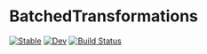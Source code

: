 # BatchedTransformations

[![Stable](https://img.shields.io/badge/docs-stable-blue.svg)](https://anton083.github.io/BatchedTransformations.jl/stable/)
[![Dev](https://img.shields.io/badge/docs-dev-blue.svg)](https://anton083.github.io/BatchedTransformations.jl/dev/)
[![Build Status](https://github.com/anton083/BatchedTransformations.jl/actions/workflows/CI.yml/badge.svg?branch=main)](https://github.com/anton083/BatchedTransformations.jl/actions/workflows/CI.yml?query=branch%3Amain)
